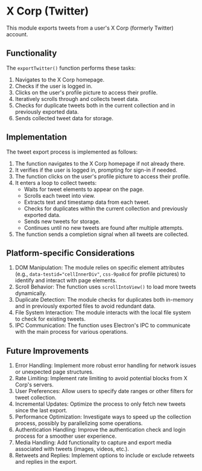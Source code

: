 # X Corp (Twitter)

This module exports tweets from a user's X Corp (formerly Twitter) account.

## Functionality

The `exportTwitter()` function performs these tasks:
1. Navigates to the X Corp homepage.
2. Checks if the user is logged in.
3. Clicks on the user's profile picture to access their profile.
4. Iteratively scrolls through and collects tweet data.
5. Checks for duplicate tweets both in the current collection and in previously exported data.
6. Sends collected tweet data for storage.

## Implementation

The tweet export process is implemented as follows:
1. The function navigates to the X Corp homepage if not already there.
2. It verifies if the user is logged in, prompting for sign-in if needed.
3. The function clicks on the user's profile picture to access their profile.
4. It enters a loop to collect tweets:
   - Waits for tweet elements to appear on the page.
   - Scrolls each tweet into view.
   - Extracts text and timestamp data from each tweet.
   - Checks for duplicates within the current collection and previously exported data.
   - Sends new tweets for storage.
   - Continues until no new tweets are found after multiple attempts.
5. The function sends a completion signal when all tweets are collected.

## Platform-specific Considerations

1. DOM Manipulation: The module relies on specific element attributes (e.g., `data-testid="cellInnerDiv"`, `css-9pa8cd` for profile pictures) to identify and interact with page elements.
2. Scroll Behavior: The function uses `scrollIntoView()` to load more tweets dynamically.
3. Duplicate Detection: The module checks for duplicates both in-memory and in previously exported files to avoid redundant data.
4. File System Interaction: The module interacts with the local file system to check for existing tweets.
5. IPC Communication: The function uses Electron's IPC to communicate with the main process for various operations.

## Future Improvements

1. Error Handling: Implement more robust error handling for network issues or unexpected page structures.
2. Rate Limiting: Implement rate limiting to avoid potential blocks from X Corp's servers.
3. User Preferences: Allow users to specify date ranges or other filters for tweet collection.
4. Incremental Updates: Optimize the process to only fetch new tweets since the last export.
5. Performance Optimization: Investigate ways to speed up the collection process, possibly by parallelizing some operations.
6. Authentication Handling: Improve the authentication check and login process for a smoother user experience.
7. Media Handling: Add functionality to capture and export media associated with tweets (images, videos, etc.).
8. Retweets and Replies: Implement options to include or exclude retweets and replies in the export.
